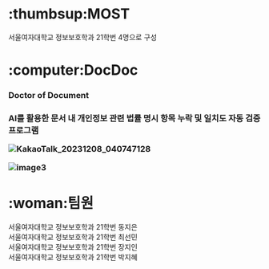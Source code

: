 <h1>:thumbsup:MOST</h1>
<p></p>
<p></p>
서울여자대학교 정보보호학과 21학번 4명으로 구성

<p></p>
<p></p>
<h1>:computer:DocDoc</h1>
<h3>Doctor of Document<h3>
<p></p>
AI를 활용한 문서 내 개인정보 관련 법률 명시 항목 누락 및 일치도 자동 검증 프로그램


![KakaoTalk_20231208_040747128](https://github.com/7d0x3e9/MOST/assets/99129159/f038ba21-8efa-4ae1-9cf6-8b20e21d2efc)

![image3](https://github.com/7d0x3e9/MOST/assets/99129159/54897710-aa71-46ee-9d6d-604b50cf23c5)

<h1>:woman:팀원</h1>
서울여자대학교 정보보호학과 21학번 동지은</br>
서울여자대학교 정보보호학과 21학번 최선민</br>
서울여자대학교 정보보호학과 21학번 장지인</br>
서울여자대학교 정보보호학과 21학번 박지혜</br>
